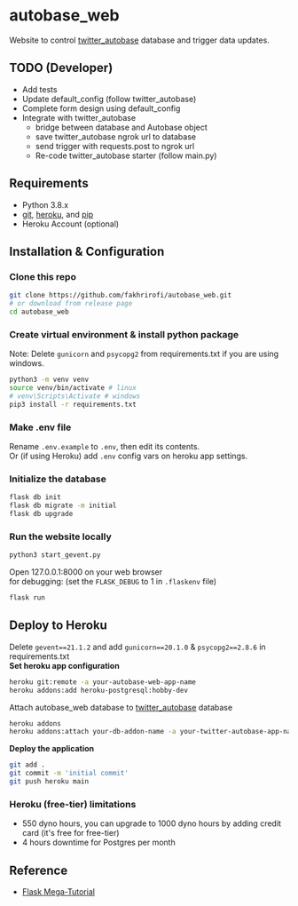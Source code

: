 # autobase_web
Website to control [twitter_autobase](https://github.com/fakhrirofi/twitter_autobase) database and trigger data updates.


## TODO (Developer)
- Add tests
- Update default_config (follow twitter_autobase)
- Complete form design using default_config
- Integrate with twitter_autobase
    * bridge between database and Autobase object
    * save twitter_autobase ngrok url to database
    * send trigger with requests.post to ngrok url
    * Re-code twitter_autobase starter (follow main.py)


## Requirements
- Python 3.8.x
- [git](#), [heroku](#), and [pip](#)
- Heroku Account (optional)


## Installation & Configuration
### Clone this repo
```bash
git clone https://github.com/fakhrirofi/autobase_web.git
# or download from release page
cd autobase_web
```
### Create virtual environment & install python package
Note: Delete `gunicorn` and `psycopg2` from requirements.txt if you are using windows.
```bash
python3 -m venv venv
source venv/bin/activate # linux
# venv\Scripts\Activate # windows
pip3 install -r requirements.txt
```
### Make .env file
Rename `.env.example` to `.env`, then edit its contents. <br>
Or (if using Heroku) add `.env` config vars on heroku app settings.
### Initialize the database
```bash
flask db init
flask db migrate -m initial
flask db upgrade
```
### Run the website locally
```bash
python3 start_gevent.py
```
Open 127.0.0.1:8000 on your web browser <br>
for debugging: (set the `FLASK_DEBUG` to 1 in `.flaskenv` file)
```bash
flask run
```

## Deploy to Heroku
Delete `gevent==21.1.2` and add `gunicorn==20.1.0` & `psycopg2==2.8.6` in requirements.txt <br>
**Set heroku app configuration**
```bash
heroku git:remote -a your-autobase-web-app-name
heroku addons:add heroku-postgresql:hobby-dev
```
Attach autobase_web database to [twitter_autobase](https://github.com/fakhrirofi/twitter_autobase) database
```bash
heroku addons
heroku addons:attach your-db-addon-name -a your-twitter-autobase-app-name
```
**Deploy the application**
```bash
git add .
git commit -m 'initial commit'
git push heroku main
```
### Heroku (free-tier) limitations
- 550 dyno hours, you can upgrade to 1000 dyno hours by adding credit card (it's free for free-tier)
- 4 hours downtime for Postgres per month
<!-- - After 30 minutes of inactivity, the app automatically turned off
### no-request handling
I don't know whether it's illegal or not to keep your free heroku app alive :D <br>
Here are the steps:
1. Sign up and login at https://cron-job.org
2. Create cronjob at https://cron-job.org/en/members/jobs/add/
3. Fill the address with your heroku app address, example: `https://example.herokuapp.com/`
4. Set the schedule for every 25 minutes (or under 30 minutes)
5. Submit the form -->


## Reference
- [Flask Mega-Tutorial](https://blog.miguelgrinberg.com/post/the-flask-mega-tutorial-part-i-hello-world)
